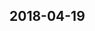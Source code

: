 ## 2018-04-19


<script>
import d3 from "src/external/d3.v5.js"
import moment from "src/external/moment.js";

(async () => {
  function stripTree(tree) {
    if (tree.children) {
      tree.children = tree.children.filter(ea => stripTree(ea))
    }
    if (tree.name == "external") return false;
    if (tree.name == "node_modules") return false;
    if (tree.name == "reactive") return false;


    if (tree.type == "directory") return true;
    if (tree.name.match(/\.js$/)) return true
    return false
  }
  
  
  var tree = await lively.files.fileTree(lively4url + "/")
  stripTree(tree)

  var div = await lively.create("div")
  div.style = "background-color: white; width: 800px; height:600px; position: relative"
  var tm = await lively.create("lively-d3-radialtree")
  tm.style = "position: absolute; top: 0px; left: 0px; width: 100%; height: 100%"

  
  var c = d3.scaleSequential(d3.interpolatePiYG)
  var colorScale =  d3.scaleSequential(d3.interpolatePiYG)
  // d3.scaleLog().range(["blue","yellow","green","orange"])
  var now = Date.now()

  tm.dataSize = d =>  d.size ? Math.sqrt(d.size) * 0.1 : 1
  tm.dataColor = (d) => {
    var time = moment(d.modified)
    var days = (now - time._d.getTime()) / 1000 / 60 / 60 / 24
   
    return colorScale(days / 356.0)
  }
  tm.dataTitle = (d) => {
    return d.id + "\n" + d.modified + "\n" + Math.round(d.size / 1024) +"k"
  }
  div.appendChild(tm)
  tm.setTreeData(tree)
  return div
})()
</script>


